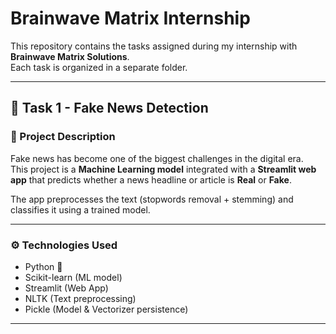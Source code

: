 # Brainwave Matrix Internship

This repository contains the tasks assigned during my internship with **Brainwave Matrix Solutions**.  
Each task is organized in a separate folder.

---

## 📌 Task 1 - Fake News Detection

### 📝 Project Description
Fake news has become one of the biggest challenges in the digital era.  
This project is a **Machine Learning model** integrated with a **Streamlit web app** that predicts whether a news headline or article is **Real** or **Fake**.  

The app preprocesses the text (stopwords removal + stemming) and classifies it using a trained model.

---

### ⚙️ Technologies Used
- Python 🐍  
- Scikit-learn (ML model)  
- Streamlit (Web App)  
- NLTK (Text preprocessing)  
- Pickle (Model & Vectorizer persistence)

---


